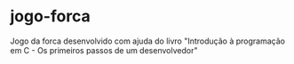 # jogo-forca
 Jogo da forca desenvolvido com ajuda do livro "Introdução à programação em C - Os primeiros passos de um desenvolvedor"
